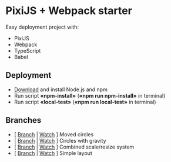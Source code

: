 # PixiJS + Webpack starter
Easy deployment project with:
* PixiJS
* Webpack
* TypeScript
* Babel

## Deployment
* [Download](https://www.npmjs.com/get-npm "Open npmjs.com") and install Node.js and npm
* Run script **«npm-install»** (**«npm run npm-install»** in terminal)
* Run script **«local-test»** (**«npm run local-test»** in terminal)

## Branches
* [ [Branch](https://github.com/PavelNarzyaev/pixi-starter/tree/test1 "Open branch") | [Watch](http://dolgofor.ru/pixi-starter/test1 "Open demo") ] Moved circles
* [ [Branch](https://github.com/PavelNarzyaev/pixi-starter/tree/test2 "Open branch") | [Watch](http://dolgofor.ru/pixi-starter/test2 "Open demo") ] Circles with gravity
* [ [Branch](https://github.com/PavelNarzyaev/pixi-starter/tree/test3 "Open branch") | [Watch](http://dolgofor.ru/pixi-starter/test3 "Open demo") ] Combined scale/resize system
* [ [Branch](https://github.com/PavelNarzyaev/pixi-starter/tree/test4 "Open branch") | [Watch](http://dolgofor.ru/pixi-starter/test4 "Open demo") ] Simple layout
